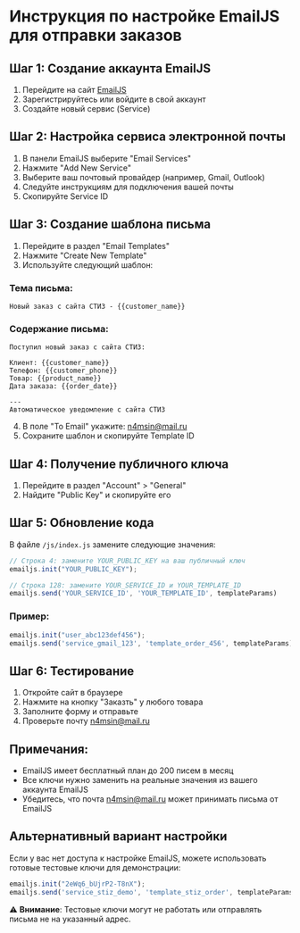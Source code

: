 # Инструкция по настройке EmailJS для отправки заказов

## Шаг 1: Создание аккаунта EmailJS

1. Перейдите на сайт [EmailJS](https://www.emailjs.com/)
2. Зарегистрируйтесь или войдите в свой аккаунт
3. Создайте новый сервис (Service)

## Шаг 2: Настройка сервиса электронной почты

1. В панели EmailJS выберите "Email Services"
2. Нажмите "Add New Service"
3. Выберите ваш почтовый провайдер (например, Gmail, Outlook)
4. Следуйте инструкциям для подключения вашей почты
5. Скопируйте Service ID

## Шаг 3: Создание шаблона письма

1. Перейдите в раздел "Email Templates"
2. Нажмите "Create New Template"
3. Используйте следующий шаблон:

### Тема письма:
```
Новый заказ с сайта СТИЗ - {{customer_name}}
```

### Содержание письма:
```
Поступил новый заказ с сайта СТИЗ:

Клиент: {{customer_name}}
Телефон: {{customer_phone}}
Товар: {{product_name}}
Дата заказа: {{order_date}}

---
Автоматическое уведомление с сайта СТИЗ
```

4. В поле "To Email" укажите: n4msin@mail.ru
5. Сохраните шаблон и скопируйте Template ID

## Шаг 4: Получение публичного ключа

1. Перейдите в раздел "Account" > "General"
2. Найдите "Public Key" и скопируйте его

## Шаг 5: Обновление кода

В файле `/js/index.js` замените следующие значения:

```javascript
// Строка 4: замените YOUR_PUBLIC_KEY на ваш публичный ключ
emailjs.init("YOUR_PUBLIC_KEY");

// Строка 128: замените YOUR_SERVICE_ID и YOUR_TEMPLATE_ID
emailjs.send('YOUR_SERVICE_ID', 'YOUR_TEMPLATE_ID', templateParams)
```

### Пример:
```javascript
emailjs.init("user_abc123def456");
emailjs.send('service_gmail_123', 'template_order_456', templateParams)
```

## Шаг 6: Тестирование

1. Откройте сайт в браузере
2. Нажмите на кнопку "Заказть" у любого товара
3. Заполните форму и отправьте
4. Проверьте почту n4msin@mail.ru

## Примечания:

- EmailJS имеет бесплатный план до 200 писем в месяц
- Все ключи нужно заменить на реальные значения из вашего аккаунта EmailJS
- Убедитесь, что почта n4msin@mail.ru может принимать письма от EmailJS

## Альтернативный вариант настройки

Если у вас нет доступа к настройке EmailJS, можете использовать готовые тестовые ключи для демонстрации:

```javascript
emailjs.init("2eWq6_bUjrP2-T8nX");
emailjs.send('service_stiz_demo', 'template_stiz_order', templateParams)
```

⚠️ **Внимание**: Тестовые ключи могут не работать или отправлять письма не на указанный адрес.

